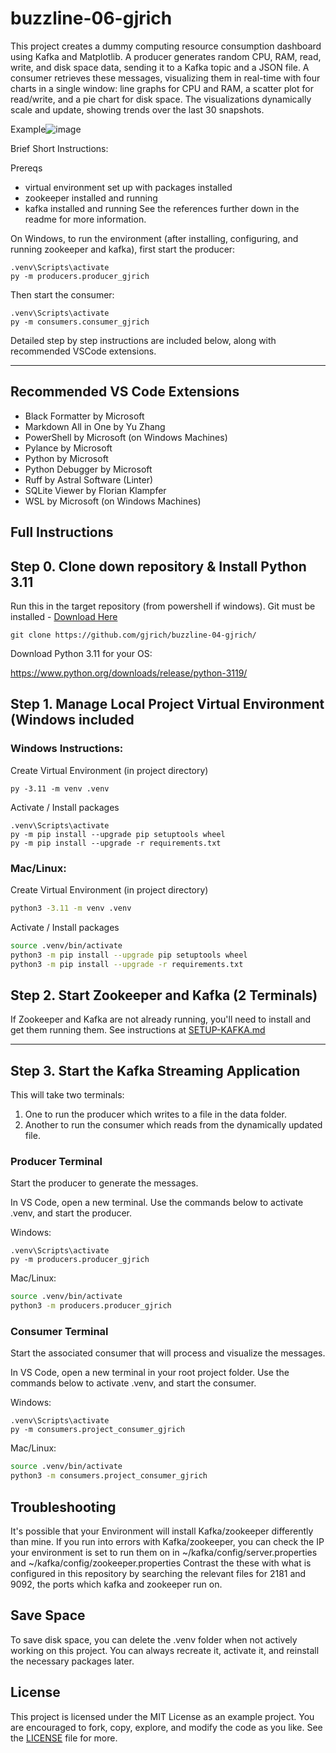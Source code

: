 # buzzline-06-gjrich

This project creates a dummy computing resource consumption dashboard using Kafka and Matplotlib. A producer generates random CPU, RAM, read, write, and disk space data, sending it to a Kafka topic and a JSON file. A consumer retrieves these messages, visualizing them in real-time with four charts in a single window: line graphs for CPU and RAM, a scatter plot for read/write, and a pie chart for disk space. The visualizations dynamically scale and update, showing trends over the last 30 snapshots. 

Example![image](https://github.com/user-attachments/assets/268478b2-c5df-4237-84ba-2679ff5b883e)


Brief Short Instructions:

Prereqs
- virtual environment set up with packages installed
- zookeeper installed and running
- kafka installed and running
See the references further down in the readme for more information.

On Windows, to run the environment (after installing, configuring, and running zookeeper and kafka), first start the producer:

```shell
.venv\Scripts\activate
py -m producers.producer_gjrich
```

Then start the consumer:

```shell
.venv\Scripts\activate
py -m consumers.consumer_gjrich
```


Detailed step by step instructions are included below, along with recommended VSCode extensions.

_____________________________________________________________________
## Recommended VS Code Extensions

- Black Formatter by Microsoft
- Markdown All in One by Yu Zhang
- PowerShell by Microsoft (on Windows Machines)
- Pylance by Microsoft
- Python by Microsoft
- Python Debugger by Microsoft
- Ruff by Astral Software (Linter)
- SQLite Viewer by Florian Klampfer
- WSL by Microsoft (on Windows Machines)



## Full Instructions

## Step 0. Clone down repository & Install Python 3.11
Run this in the target repository (from powershell if windows). Git must be installed - [Download Here](https://github.com/git-guides/install-git)


```shell
git clone https://github.com/gjrich/buzzline-04-gjrich/
```


Download Python 3.11 for your OS:

https://www.python.org/downloads/release/python-3119/


## Step 1. Manage Local Project Virtual Environment (Windows included

### Windows Instructions:
Create Virtual Environment (in project directory)

```shell
py -3.11 -m venv .venv
```

Activate / Install packages
```shell
.venv\Scripts\activate
py -m pip install --upgrade pip setuptools wheel
py -m pip install --upgrade -r requirements.txt
```

### Mac/Linux:
Create Virtual Environment (in project directory)
```zsh
python3 -3.11 -m venv .venv
```

Activate / Install packages
```zsh
source .venv/bin/activate
python3 -m pip install --upgrade pip setuptools wheel
python3 -m pip install --upgrade -r requirements.txt
```

## Step 2. Start Zookeeper and Kafka (2 Terminals)

If Zookeeper and Kafka are not already running, you'll need to install and get them running them.
See instructions at [SETUP-KAFKA.md](https://github.com/denisecase/buzzline-02-case/blob/main/docs/SETUP-KAFKA.md)

---

## Step 3. Start the Kafka Streaming Application

This will take two terminals:

1. One to run the producer which writes to a file in the data folder. 
2. Another to run the consumer which reads from the dynamically updated file. 


### Producer Terminal

Start the producer to generate the messages. 

In VS Code, open a new terminal.
Use the commands below to activate .venv, and start the producer. 

Windows:

```shell
.venv\Scripts\activate
py -m producers.producer_gjrich
```

Mac/Linux:
```zsh
source .venv/bin/activate
python3 -m producers.producer_gjrich
```


### Consumer Terminal

Start the associated consumer that will process and visualize the messages. 

In VS Code, open a new terminal in your root project folder. 
Use the commands below to activate .venv, and start the consumer. 

Windows:
```shell
.venv\Scripts\activate
py -m consumers.project_consumer_gjrich
```

Mac/Linux:
```zsh
source .venv/bin/activate
python3 -m consumers.project_consumer_gjrich
```

## Troubleshooting
It's possible that your Environment will install Kafka/zookeeper differently than mine. 
If you run into errors with Kafka/zookeeper, you can check the IP your environment is set to run them on in ~/kafka/config/server.properties and ~/kafka/config/zookeeper.properties
Contrast the these with what is configured in this repository by searching the relevant files for 2181 and 9092, the ports which kafka and zookeeper run on.


## Save Space
To save disk space, you can delete the .venv folder when not actively working on this project.
You can always recreate it, activate it, and reinstall the necessary packages later. 


## License
This project is licensed under the MIT License as an example project. 
You are encouraged to fork, copy, explore, and modify the code as you like. 
See the [LICENSE](LICENSE.txt) file for more.
